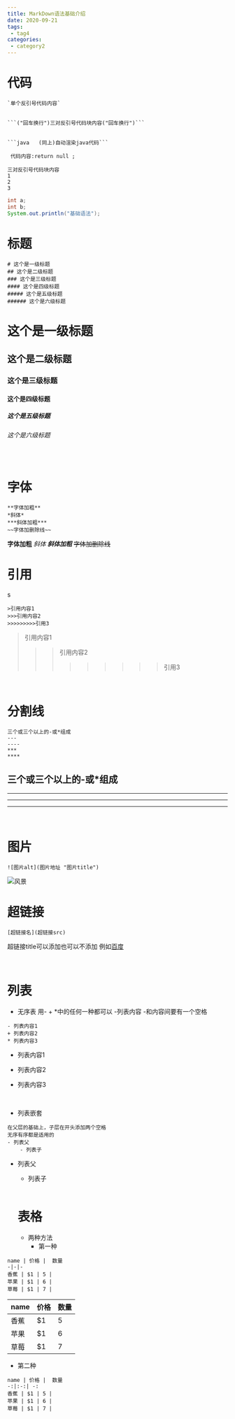 ```yaml
---
title: MarkDown语法基础介绍
date: 2020-09-21
tags:
 - tag4
categories: 
 - category2
---
```


# 代码

```
`单个反引号代码内容`


```("回车换行")三对反引号代码块内容("回车换行")```


```java   (同上)自动渲染java代码```
```

` 代码内容:return null ;`

``` 
三对反引号代码块内容 
1
2
3
```

```java
int a;
int b;
System.out.println("基础语法");
```

# 标题

```
# 这个是一级标题
## 这个是二级标题
### 这个是三级标题
#### 这个是四级标题
##### 这个是五级标题
###### 这个是六级标题
```

# 这个是一级标题
## 这个是二级标题
### 这个是三级标题
#### 这个是四级标题
##### 这个是五级标题
###### 这个是六级标题
</br>

# 字体

```
**字体加粗**
*斜体*
***斜体加粗***
~~字体加删除线~~
```
**字体加粗**
*斜体*
***斜体加粗***
~~字体加删除线~~
</br>

# 引用
s
```
>引用内容1
>>>引用内容2
>>>>>>>>>引用3
```
>引用内容1
>>>引用内容2
>>>>>>>>>引用3
</br>

# 分割线

```
三个或三个以上的-或*组成
---
----
***
****
```

三个或三个以上的-或*组成
---
----
***
****
</br>

# 图片

```
![图片alt](图片地址 "图片title")
```

![风景](https://timgsa.baidu.com/timg?image&quality=80&size=b9999_10000&sec=1600705167573&di=3e929fa0630524cefff1a89dd24dfb48&imgtype=0&src=http%3A%2F%2Fpic1.win4000.com%2Fwallpaper%2F2017-12-27%2F5a4302d619b7f.jpg)
</br>

# 超链接

```
[超链接名](超链接src)
```
超链接title可以添加也可以不添加 例如[百度](https://www.baidu.com/)

</br>

# 列表
- 无序表 用- + *中的任何一种都可以 -列表内容 -和内容间要有一个空格
```
- 列表内容1
+ 列表内容2
* 列表内容3
```
- 列表内容1
+ 列表内容2
* 列表内容3

</br>

+ 列表嵌套
```
在父层的基础上，子层在开头添加两个空格
无序有序都是适用的
- 列表父
    - 列表子
```
- 列表父
  - 列表子

  </br>

  # 表格
  + 两种方法
    + 第一种
```
name | 价格 |  数量  
-|-|-
香蕉 | $1 | 5 |
苹果 | $1 | 6 |
草莓 | $1 | 7 |
```
name | 价格 |  数量  
-|-|-
香蕉 | $1 | 5 |
苹果 | $1 | 6 |
草莓 | $1 | 7 |

+ 第二种
```
name | 价格 |  数量  
-:|:-:| -:
香蕉 | $1 | 5 |
苹果 | $1 | 6 |
草莓 | $1 | 7 |
```
